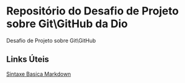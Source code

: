 # Repositório do Desafio de Projeto sobre Git\GitHub da Dio
Desafio de Projeto sobre Git\GitHub

## Links Úteis
[Sintaxe Basica Markdown](https://www.markdownguide.org/basic-syntax/)
